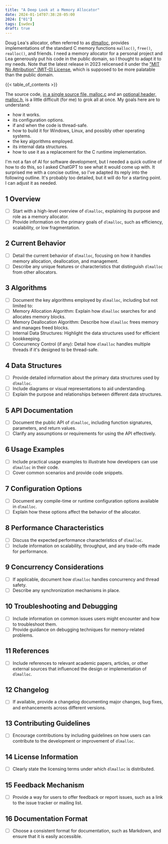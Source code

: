 ```yaml
---
title: "A Deep Look at a Memory Allocator"
date: 2024-01-14T07:38:28-05:00
2024: ["01"]
tags: [swdev]
draft: true
---
```

Doug Lea's allocator, often referred to as [dlmalloc](https://gee.cs.oswego.edu/dl/html/malloc.html), provides implementations of the standard C memory functions `malloc()`, `free()`, `realloc()`, and friends. I need a memory allocator for a personal project and Lea generously put his code in the public domain, so I thought to adapt it to my needs. Note that the latest release in 2023 relicensed it under the ["MIT No Attribution" (MIT-0) License](https://opensource.org/license/mit-0/), which is supposed to be more palatable than the public domain.
<!--more-->
{{< table_of_contents >}}

The source code, [in a single source file, malloc.c](https://gee.cs.oswego.edu/pub/misc/malloc.c) and an [optional header, malloc.h](https://gee.cs.oswego.edu/pub/misc/malloc.h), is a little difficult (for me) to grok all at once. My goals here are to understand:

- how it works.
- its configuration options.
- if and when the code is thread-safe.
- how to build it for Windows, Linux, and possibly other operating systems.
- the key algorithms employed.
- its internal data structures.
- how to use it as a replacement for the C runtime implementation.

I'm not a fan of AI for software development, but I needed a quick outline of how to do this, so I asked ChatGPT to see what it would come up with. It surprised me with a concise outline, so I've adapted its reply into the following outline. It's probably too detailed, but it will do for a starting point. I can adjust it as needed.

## 1 Overview

- [ ] Start with a high-level overview of `dlmalloc`, explaining its purpose and role as a memory allocator.
- [ ] Provide information on the primary goals of `dlmalloc`, such as efficiency, scalability, or low fragmentation.

## 2 Current Behavior

- [ ] Detail the current behavior of `dlmalloc`, focusing on how it handles memory allocation, deallocation, and management.
- [ ] Describe any unique features or characteristics that distinguish `dlmalloc` from other allocators.

## 3 Algorithms

- [ ] Document the key algorithms employed by `dlmalloc`, including but not limited to:
- [ ] Memory Allocation Algorithm: Explain how `dlmalloc` searches for and allocates memory blocks.
- [ ] Memory Deallocation Algorithm: Describe how `dlmalloc` frees memory and manages freed blocks.
- [ ] Internal Data Structures: Highlight the data structures used for efficient bookkeeping.
- [ ] Concurrency Control (if any): Detail how `dlmalloc` handles multiple threads if it's designed to be thread-safe.

## 4 Data Structures

- [ ] Provide detailed information about the primary data structures used by `dlmalloc`.
- [ ] Include diagrams or visual representations to aid understanding.
- [ ] Explain the purpose and relationships between different data structures.

## 5 API Documentation

- [ ] Document the public API of `dlmalloc`, including function signatures, parameters, and return values.
- [ ] Clarify any assumptions or requirements for using the API effectively.

## 6 Usage Examples

- [ ] Include practical usage examples to illustrate how developers can use `dlmalloc` in their code.
- [ ] Cover common scenarios and provide code snippets.

## 7 Configuration Options

- [ ] Document any compile-time or runtime configuration options available in `dlmalloc`.
- [ ] Explain how these options affect the behavior of the allocator.

## 8 Performance Characteristics

- [ ] Discuss the expected performance characteristics of `dlmalloc`.
- [ ] Include information on scalability, throughput, and any trade-offs made for performance.

## 9 Concurrency Considerations

- [ ] If applicable, document how `dlmalloc` handles concurrency and thread safety.
- [ ] Describe any synchronization mechanisms in place.

## 10 Troubleshooting and Debugging

- [ ] Include information on common issues users might encounter and how to troubleshoot them.
- [ ] Provide guidance on debugging techniques for memory-related problems.

## 11 References

- [ ] Include references to relevant academic papers, articles, or other external sources that influenced the design or implementation of `dlmalloc`.

## 12 Changelog

- [ ] If available, provide a changelog documenting major changes, bug fixes, and enhancements across different versions.

## 13 Contributing Guidelines

- [ ] Encourage contributions by including guidelines on how users can contribute to the development or improvement of `dlmalloc`.

## 14 License Information

- [ ] Clearly state the licensing terms under which `dlmalloc` is distributed.

## 15 Feedback Mechanism

- [ ] Provide a way for users to offer feedback or report issues, such as a link to the issue tracker or mailing list.

## 16 Documentation Format

- [ ] Choose a consistent format for documentation, such as Markdown, and ensure that it is easily accessible.
